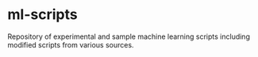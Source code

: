 # ml-scripts
Repository of experimental and sample machine learning scripts including modified scripts from various sources.
